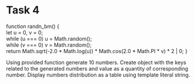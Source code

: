 # Task 4

function randn_bm() {  
    let u = 0, v = 0;  
    while (u === 0) u = Math.random();  
    while (v === 0) v = Math.random();  
    return Math.sqrt(-2.0 * Math.log(u)) * Math.cos(2.0 * Math.PI * v) * 2 | 0;
}

Using provided function generate 10 numbers. Create object with the keys related to the generated numbers and value as a quantity of corresponding number. Display numbers distribution as a table using template literal string.